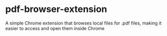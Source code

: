 # pdf-browser-extension
A simple Chrome extension that browses local files for .pdf files, making it easier to access and open them inside Chrome
